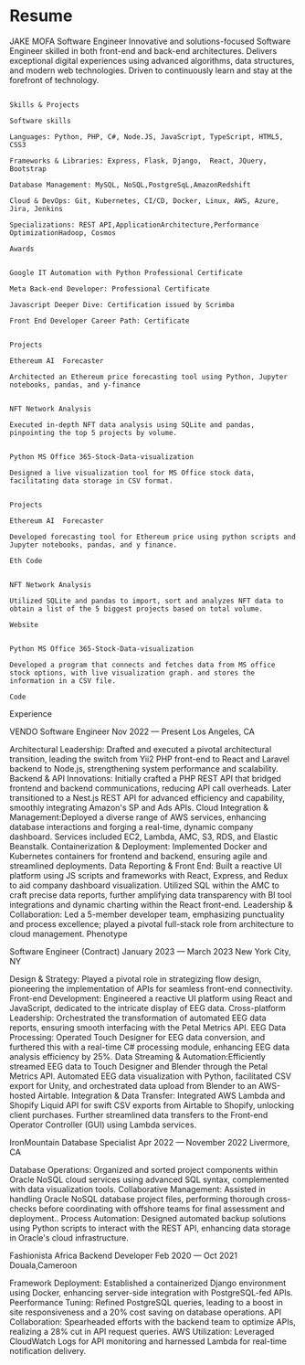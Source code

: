 # Resume



JAKE  MOFA
Software Engineer
Innovative and solutions-focused Software Engineer skilled in both front-end and back-end architectures. 
Delivers exceptional digital experiences using advanced algorithms, data structures, and modern web technologies.
Driven to continuously learn and stay at the forefront of technology.


                                                                                                    Skills & Projects
                                                                                                    Software skills
                                                                                                    Languages: Python, PHP, C#, Node.JS, JavaScript, TypeScript, HTML5, CSS3
                                                                                                    Frameworks & Libraries: Express, Flask, Django,  React, JQuery, Bootstrap
                                                                                                    Database Management: MySQL, NoSQL,PostgreSqL,AmazonRedshift
                                                                                                    Cloud & DevOps: Git, Kubernetes, CI/CD, Docker, Linux, AWS, Azure, Jira, Jenkins
                                                                                                    Specializations: REST API,ApplicationArchitecture,Performance OptimizationHadoop, Cosmos
                                                                                                    Awards
                                                                                                    
                                                                                                    Google IT Automation with Python Professional Certificate
                                                                                                    Meta Back-end Developer: Professional Certificate
                                                                                                    Javascript Deeper Dive: Certification issued by Scrimba
                                                                                                    Front End Developer Career Path: Certificate
                                                                                                    
                                                                                                    Projects
                                                                                                    Ethereum AI  Forecaster
                                                                                                    Architected an Ethereum price forecasting tool using Python, Jupyter notebooks, pandas, and y-finance
                                                                                                    
                                                                                                    NFT Network Analysis
                                                                                                    Executed in-depth NFT data analysis using SQLite and pandas, pinpointing the top 5 projects by volume.
                                                                                                    
                                                                                                    Python MS Office 365-Stock-Data-visualization
                                                                                                    Designed a live visualization tool for MS Office stock data, facilitating data storage in CSV format.
                                                                                                    
                                                                                                    Projects
                                                                                                    Ethereum AI  Forecaster
                                                                                                    Developed forecasting tool for Ethereum price using python scripts and Jupyter notebooks, pandas, and y finance.
                                                                                                    Eth Code
                                                                                                    
                                                                                                    NFT Network Analysis
                                                                                                    Utilized SQLite and pandas to import, sort and analyzes NFT data to obtain a list of the 5 biggest projects based on total volume.
                                                                                                    Website
                                                                                                    
                                                                                                    Python MS Office 365-Stock-Data-visualization
                                                                                                    Developed a program that connects and fetches data from MS office stock options, with live visualization graph. and stores the information in a CSV file.
                                                                                                    Code





Experience

VENDO
Software Engineer
Nov 2022 — Present
Los Angeles, CA

Architectural Leadership: Drafted and executed a pivotal architectural transition, leading the switch from Yii2 PHP front-end to React and Laravel backend to Node.js, strengthening system performance and scalability.
Backend & API Innovations: Initially crafted a PHP REST API that bridged frontend and backend communications, reducing API call overheads. Later transitioned to a Nest.js REST API for advanced efficiency and capability, smoothly integrating Amazon's SP and Ads APIs.
Cloud Integration & Management:Deployed a diverse range of AWS services, enhancing database interactions and forging a real-time, dynamic company dashboard. Services included EC2, Lambda, AMC, S3, RDS, and Elastic Beanstalk.
Containerization & Deployment: Implemented Docker and Kubernetes containers for frontend and backend, ensuring agile and streamlined deployments.
Data Reporting & Front End: Built a reactive UI platform using JS scripts and frameworks with React, Express, and Redux to aid company dashboard visualization. Utilized SQL within the AMC to craft precise data reports, further amplifying data transparency with BI tool integrations and dynamic charting within the React front-end.
Leadership & Collaboration: Led a 5-member developer team, emphasizing punctuality and process excellence; played a pivotal full-stack role from architecture to cloud management.
Phenotype

Software Engineer (Contract)
January 2023 — March 2023
New York City, NY

Design & Strategy: Played a pivotal role in strategizing flow design, pioneering the implementation of APIs for seamless front-end connectivity.
Front-end Development: Engineered a reactive UI platform using React and JavaScript, dedicated to the intricate display of EEG data.
Cross-platform Leadership: Orchestrated the transformation of automated EEG data reports, ensuring smooth interfacing with the Petal Metrics API.
EEG Data Processing: Operated Touch Designer for EEG data conversion, and furthered this with a real-time C# processing module, enhancing EEG data analysis efficiency by 25%.
Data Streaming & Automation:Efficiently streamed EEG data to Touch Designer and Blender through the Petal Metrics API. Automated EEG data visualization with Python, facilitated CSV export for Unity, and orchestrated data upload from Blender to an AWS-hosted Airtable.
Integration & Data Transfer: Integrated AWS Lambda and Shopify Liquid API for swift CSV exports from Airtable to Shopify, unlocking client purchases. Further streamlined data transfers to the Front-end Operator Controller (GUI) using Lambda services.

IronMountain
Database Specialist
Apr 2022 — November 2022
Livermore, CA

Database Operations: Organized and sorted project components within Oracle NoSQL cloud services using advanced SQL syntax, complemented with data visualization tools.
Collaborative Management: Assisted in handling Oracle NoSQL database project files, performing thorough cross-checks before coordinating with offshore teams for final assessment and deployment..
Process Automation: Designed automated backup solutions using Python scripts to interact with the REST API, enhancing data storage in Oracle's cloud infrastructure.

Fashionista Africa
Backend Developer
Feb 2020 — Oct 2021
Douala,Cameroon

Framework Deployment: Established a containerized Django environment using Docker, enhancing server-side integration with PostgreSQL-fed APIs.
Peerformance Tuning: Refined PostgreSQL queries, leading to a boost in site responsiveness and a 20% cost saving on database operations.
API Collaboration: Spearheaded efforts with the backend team to optimize APIs, realizing a 28% cut in API request queries.
AWS Utilization: Leveraged CloudWatch Logs for API monitoring and harnessed Lambda for real-time notification delivery.



















 

